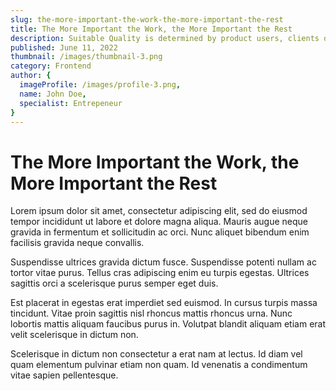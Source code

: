 ```yaml
---
slug: the-more-important-the-work-the-more-important-the-rest
title: The More Important the Work, the More Important the Rest
description: Suitable Quality is determined by product users, clients or customers, not by society in general. For example, a low priced product may be viewed as having high.
published: June 11, 2022
thumbnail: /images/thumbnail-3.png
category: Frontend
author: {
  imageProfile: /images/profile-3.png,
  name: John Doe,
  specialist: Entrepeneur
}
---
```


# The More Important the Work, the More Important the Rest

Lorem ipsum dolor sit amet, consectetur adipiscing elit, sed do eiusmod tempor incididunt ut labore et dolore magna aliqua. Mauris augue neque gravida in fermentum et sollicitudin ac orci. Nunc aliquet bibendum enim facilisis gravida neque convallis. 

Suspendisse ultrices gravida dictum fusce. Suspendisse potenti nullam ac tortor vitae purus. Tellus cras adipiscing enim eu turpis egestas. Ultrices sagittis orci a scelerisque purus semper eget duis.

Est placerat in egestas erat imperdiet sed euismod. In cursus turpis massa tincidunt. Vitae proin sagittis nisl rhoncus mattis rhoncus urna. Nunc lobortis mattis aliquam faucibus purus in. Volutpat blandit aliquam etiam erat velit scelerisque in dictum non.

Scelerisque in dictum non consectetur a erat nam at lectus. Id diam vel quam elementum pulvinar etiam non quam. Id venenatis a condimentum vitae sapien pellentesque.